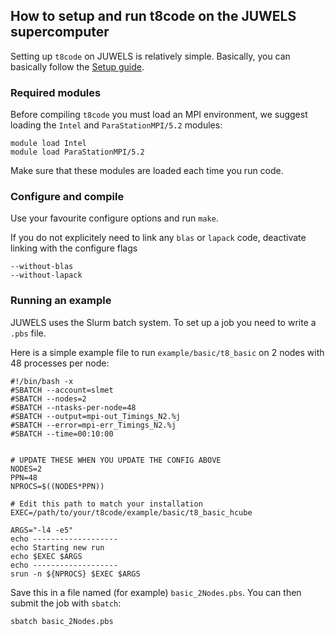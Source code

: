 ## How to setup and run t8code on the JUWELS supercomputer

Setting up `t8code` on JUWELS is relatively simple. Basically, you can basically follow the [Setup guide](https://github.com/holke/t8code/wiki/Installation).

### Required modules

Before compiling `t8code` you must load an MPI environment, we suggest loading the `Intel` and `ParaStationMPI/5.2` modules:

```
module load Intel
module load ParaStationMPI/5.2
```

Make sure that these modules are loaded each time you run code.

### Configure and compile

Use your favourite configure options and run `make`.

If you do not explicitely need to link any `blas` or `lapack` code, deactivate linking with the configure flags
```
--without-blas
--without-lapack
```

### Running an example

JUWELS uses the Slurm batch system. To set up a job you need to write a `.pbs` file.

Here is a simple example file to run `example/basic/t8_basic` on 2 nodes with 48 processes per node:

```
#!/bin/bash -x
#SBATCH --account=slmet
#SBATCH --nodes=2
#SBATCH --ntasks-per-node=48
#SBATCH --output=mpi-out_Timings_N2.%j
#SBATCH --error=mpi-err_Timings_N2.%j
#SBATCH --time=00:10:00


# UPDATE THESE WHEN YOU UPDATE THE CONFIG ABOVE
NODES=2
PPN=48
NPROCS=$((NODES*PPN))

# Edit this path to match your installation
EXEC=/path/to/your/t8code/example/basic/t8_basic_hcube

ARGS="-l4 -e5"
echo -------------------
echo Starting new run
echo $EXEC $ARGS
echo -------------------
srun -n ${NPROCS} $EXEC $ARGS
```

Save this in a file named (for example) `basic_2Nodes.pbs`.
You can then submit the job with `sbatch`:

```
sbatch basic_2Nodes.pbs
```


